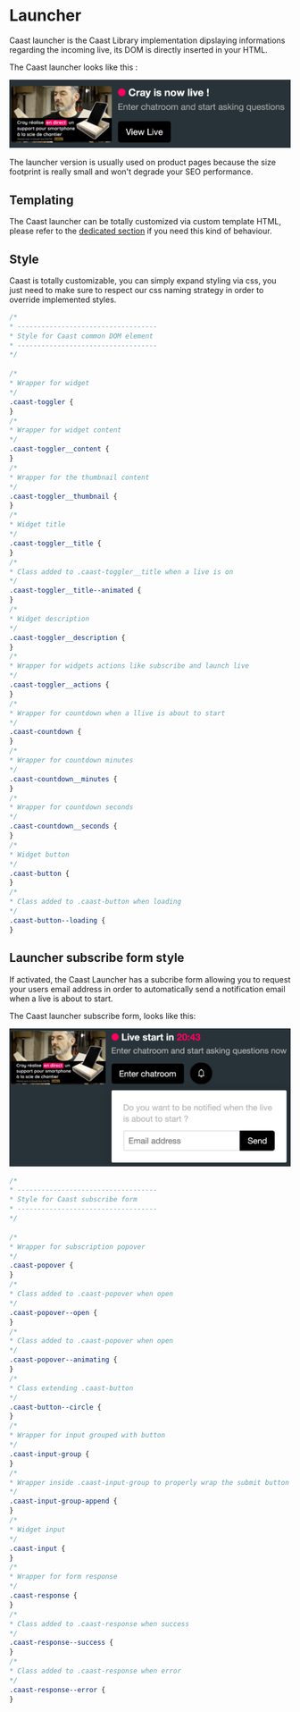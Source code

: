 # Launcher

Caast launcher is the Caast Library implementation dipslaying informations regarding the incoming live, its DOM is directly inserted in your HTML.

The Caast launcher looks like this :

![Caast launcher](/_media/launcher.png ':size=400')

The launcher version is usually used on product pages because the size footprint is really small and won't degrade your SEO performance.

## Templating

The Caast launcher can be totally customized via custom template HTML, please refer to the [dedicated section](advanced/templating.md) if you need this kind of behaviour.

## Style

Caast is totally customizable, you can simply expand styling via css, you just need to make sure to respect our css naming strategy in order to override implemented styles.

```css
/*
* -----------------------------------
* Style for Caast common DOM element
* -----------------------------------
*/

/* 
* Wrapper for widget
*/
.caast-toggler {
}
/* 
* Wrapper for widget content
*/
.caast-toggler__content {
}
/* 
* Wrapper for the thumbnail content
*/
.caast-toggler__thumbnail {
}
/* 
* Widget title
*/
.caast-toggler__title {
}
/* 
* Class added to .caast-toggler__title when a live is on
*/
.caast-toggler__title--animated {
}
/* 
* Widget description
*/
.caast-toggler__description {
}
/* 
* Wrapper for widgets actions like subscribe and launch live
*/
.caast-toggler__actions {
}
/* 
* Wrapper for countdown when a llive is about to start
*/
.caast-countdown {
}
/* 
* Wrapper for countdown minutes
*/
.caast-countdown__minutes {
}
/* 
* Wrapper for countdown seconds
*/
.caast-countdown__seconds {
}
/* 
* Widget button
*/
.caast-button {
}
/* 
* Class added to .caast-button when loading
*/
.caast-button--loading {
}
```

## Launcher subscribe form style

If activated, the Caast Launcher has a subcribe form allowing you to request your users email address in order to automatically send a notification email when a live is about to start.

The Caast launcher subscribe form, looks like this:

![Caast launcher subscribe](/_media/launcher_subscribe.png ':size=400')

```css
/*
* -----------------------------------
* Style for Caast subscribe form
* -----------------------------------
*/

/* 
* Wrapper for subscription popover
*/
.caast-popover {
}
/* 
* Class added to .caast-popover when open
*/
.caast-popover--open {
}
/* 
* Class added to .caast-popover when open
*/
.caast-popover--animating {
}
/* 
* Class extending .caast-button
*/
.caast-button--circle {
}
/*
* Wrapper for input grouped with button
*/
.caast-input-group {
}
/*
* Wrapper inside .caast-input-group to properly wrap the submit button
*/
.caast-input-group-append {
}
/*
* Widget input
*/
.caast-input {
}
/*
* Wrapper for form response
*/
.caast-response {
}
/* 
* Class added to .caast-response when success
*/
.caast-response--success {
}
/* 
* Class added to .caast-response when error
*/
.caast-response--error {
}
```
